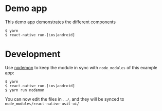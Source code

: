 # Demo app

This demo app demonstrates the different components

```
$ yarn
$ react-native run-[ios|android]
```

# Development

Use [nodemon](https://github.com/remy/nodemon) to keep the module in sync with `node_modules` of this example app:

```
$ yarn
$ react-native run-[ios|android]
$ yarn run nodemon
```

You can now edit the files in `../`, and they will be synced to `node_modules/react-native-usit-ui/`
